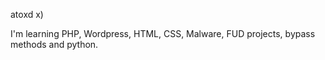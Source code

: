 atoxd x)

I'm learning PHP, Wordpress, HTML, CSS, Malware, FUD projects, bypass methods and python.
